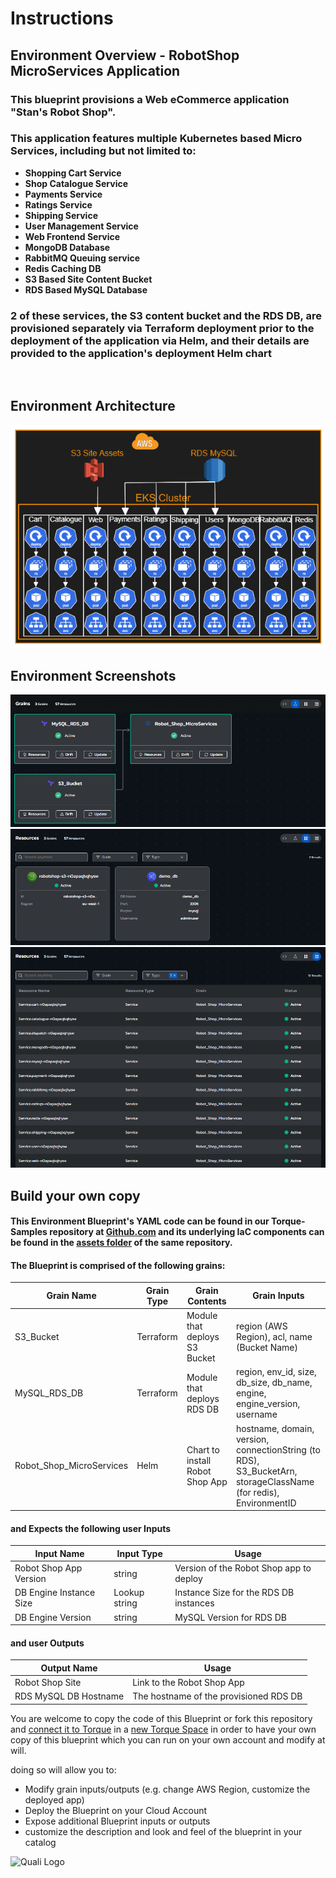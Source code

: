 # **Instructions**
## Environment Overview - RobotShop MicroServices Application
### This blueprint provisions a Web eCommerce application "Stan's Robot Shop". 

### This application features multiple Kubernetes based Micro Services, including but not limited to:
- **Shopping Cart Service**
- **Shop Catalogue Service**
- **Payments Service**
- **Ratings Service**
- **Shipping Service**
- **User Management Service**
- **Web Frontend Service**
- **MongoDB Database**
- **RabbitMQ Queuing service**
- **Redis Caching DB**
- **S3 Based Site Content Bucket**
- **RDS Based MySQL Database**

### 2 of these services, the S3 content bucket and the RDS DB, are provisioned separately via Terraform deployment prior to the deployment of the application via Helm, and their details are provided to the application's deployment Helm chart
<br/>

## Environment Architecture
![Environment Architecture](env_images/Robot_Shop_Arch.png)

## Environment Screenshots
![Environment Grains](env_images/Robot_Shop_Grains.png)
<br/> 
![Environment Cards](env_images/Robot_Shop_Cards.png)
<br/> 
![Environment Resources](env_images/Robot_Shop_Resources.png)
<br/> 

## Build your own copy 
#### This Environment Blueprint's YAML code can be found in our Torque-Samples repository at [Github.com](https://github.com/QualiTorque/Torque-Samples/blob/main/blueprints/Robot%20Shop%20MicroSVC%20App.yaml) and its underlying IaC components can be found in the [assets folder](https://github.com/QualiTorque/Torque-Samples/blob/main/assets/) of the same repository.


#### The Blueprint is comprised of the following grains:
| Grain Name               | Grain Type  | Grain Contents                  | Grain Inputs | 
| -----                    | ---------   | ----------                      | ----------   | 
| S3_Bucket                | Terraform   | Module that deploys S3 Bucket   | region (AWS Region), acl, name (Bucket Name) | 
| MySQL_RDS_DB             | Terraform   | Module that deploys RDS DB      | region, env_id, size, db_size, db_name, engine, engine_version, username   | 
| Robot_Shop_MicroServices | Helm        | Chart to install Robot Shop App | hostname, domain, version, connectionString (to RDS), S3_BucketArn, storageClassName (for redis), EnvironmentID | 


#### and Expects the following user Inputs
| Input Name             | Input Type    | Usage        | 
| -----                  | ---------     | ----------   | 
| Robot Shop App Version | string        | Version of the Robot Shop app to deploy | 
| DB Engine Instance Size| Lookup string | Instance Size for the RDS DB instances  | 
| DB Engine Version      | string        | MySQL Version for RDS DB                | 

#### and user Outputs
| Output Name          | Usage                                  | 
| -----                | ----------                             | 
| Robot Shop Site      | Link to the Robot Shop App             | 
| RDS MySQL DB Hostname| The hostname of the provisioned RDS DB | 


You are welcome to copy the code of this Blueprint or fork this repository and [connect it to Torque](https://docs.qtorque.io/admin-guide/source-control/source-control-github) in a [new Torque Space](https://docs.qtorque.io/getting-started/Getting%20starting%20with%20terraform) in order to have your own copy of this blueprint which you can run on your own account and modify at will. 

doing so will allow you to: 
- Modify grain inputs/outputs (e.g. change AWS Region, customize the deployed app)
- Deploy the Blueprint on your Cloud Account 
- Expose additional Blueprint inputs or outputs 
- customize the description and look and feel of the blueprint in your catalog

![Quali Logo](https://docs.qtorque.io/assets/images/logo-dm-f11e9cc418b94216dedd0b6e73e4a33d.svg)